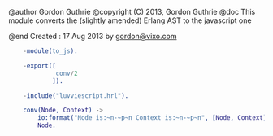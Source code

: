    @author    Gordon Guthrie
   @copyright (C) 2013, Gordon Guthrie
   @doc       This module converts the (slightly amended)
              Erlang AST to the javascript one

   @end
   Created : 17 Aug 2013 by gordon@vixo.com
```erlang
    -module(to_js).

    -export([
             conv/2
            ]).

    -include("luvviescript.hrl").

    conv(Node, Context) ->
        io:format("Node is:~n-~p~n Context is:~n-~p~n", [Node, Context]),
        Node.
```
